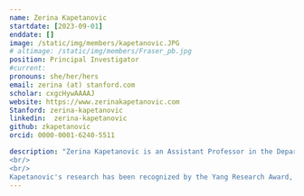 ```yaml
---
name: Zerina Kapetanovic
startdate: [2023-09-01]
enddate: []
image: /static/img/members/kapetanovic.JPG
# altimage: /static/img/members/Fraser_pb.jpg
position: Principal Investigator
#current:
pronouns: she/her/hers
email: zerina (at) stanford.com
scholar: cxgcHywAAAAJ
website: https://www.zerinakapetanovic.com
Stanford: zerina-kapetanovic
linkedin:  zerina-kapetanovic
github: zkapetanovic
orcid: 0000-0001-6240-5511

description: "Zerina Kapetanovic is an Assistant Professor in the Department of Electrical Engineering at Stanford University working in the area of low-power wireless communication, sensing, and Internet of Things (IoT) systems. Prior to starting at Stanford, Kapetanovic was a postdoctoral researcher at Microsoft Research in the Networking Research Group and Research for Industry Group.
<br/>
<br/>
Kapetanovic's research has been recognized by the Yang Research Award, the Distinguished Dissertation Award from the University of Washington. She also received the Microsoft Research Distinguished Dissertation Grant and was selected to attend the 2020 UC Berkeley Rising Stars in EECS Workshop. Kapetanovic completed her PhD in Electrical Engineering from the University of Washington in 2022."
---
```

